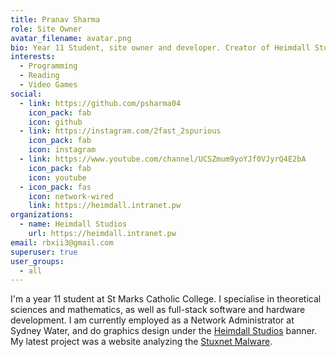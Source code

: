 ```yaml
---
title: Pranav Sharma
role: Site Owner
avatar_filename: avatar.png
bio: Year 11 Student, site owner and developer. Creator of Heimdall Studios.
interests:
  - Programming
  - Reading
  - Video Games
social:
  - link: https://github.com/psharma04
    icon_pack: fab
    icon: github
  - link: https://instagram.com/2fast_2spurious
    icon_pack: fab
    icon: instagram
  - link: https://www.youtube.com/channel/UCSZmum9yoYJf0VJyrQ4E2bA
    icon_pack: fab
    icon: youtube
  - icon_pack: fas
    icon: network-wired
    link: https://heimdall.intranet.pw
organizations:
  - name: Heimdall Studios
    url: https://heimdall.intranet.pw
email: rbxii3@gmail.com
superuser: true
user_groups:
  - all
---
```

I'm a year 11 student at St Marks Catholic College. I specialise in theoretical sciences and mathematics, as well as full-stack software and hardware development. I am currently employed as a Network Administrator at Sydney Water, and do graphics design under the [Heimdall Studios](https://heimdall.intranet.pw) banner. My latest project was a website analyzing the [Stuxnet Malware](https://stuxnet.intranet.pw).